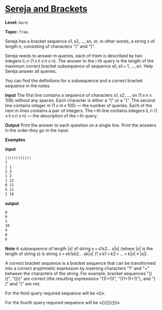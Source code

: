# [Sereja and Brackets](https://codeforces.com/problemset/problem/380/C)

**Level:** `Hard`.

**Topic:** `Tree`.

Sereja has a bracket sequence s1, s2, ..., sn, or, in other words, a string s of length n, consisting of characters "(" and ")".

Sereja needs to answer m queries, each of them is described by two integers li, ri (1 ≤ li ≤ ri ≤ n). The answer to the i-th query is the length of the maximum correct bracket subsequence of sequence sli, sli + 1, ..., sri. Help Sereja answer all queries.

You can find the definitions for a subsequence and a correct bracket sequence in the notes.

**Input**
The first line contains a sequence of characters s1, s2, ..., sn (1 ≤ n ≤ 106) without any spaces. Each character is either a "(" or a ")". The second line contains integer m (1 ≤ m ≤ 105) — the number of queries. Each of the next m lines contains a pair of integers. The i-th line contains integers li, ri (1 ≤ li ≤ ri ≤ n) — the description of the i-th query.

**Output**
Print the answer to each question on a single line. Print the answers in the order they go in the input.

**Examples**

**input**

```txt
())(())(())(
7
1 1
2 3
1 2
1 12
8 12
5 11
2 10
```

**output**

```txt
0
0
2
10
4
6
6
```

**Note**
A subsequence of length |x| of string s = s1s2... s|s| (where |s| is the length of string s) is string x = sk1sk2... sk|x| (1 ≤ k1 < k2 < ... < k|x| ≤ |s|).

A correct bracket sequence is a bracket sequence that can be transformed into a correct aryphmetic expression by inserting characters "1" and "+" between the characters of the string. For example, bracket sequences "()()", "(())" are correct (the resulting expressions "(1)+(1)", "((1+1)+1)"), and ")(" and "(" are not.

For the third query required sequence will be «()».

For the fourth query required sequence will be «()(())(())».
